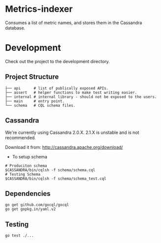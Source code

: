 Metrics-indexer
===============

Consumes a list of metric names, and stores them in the Cassandra database.

Development
===========

Check out the project to the development directory.

Project Structure
-----------------
```
├── api      # list of publically exposed APIs.
├── assert   # helper functions to make test writing easier.
├── internal # internal library - should not be exposed to the users.
├── main     # entry point.
└── schema   # CQL schema files.
```

Cassandra
---------

We're currently using Cassandra 2.0.X. 2.1.X is unstable and is not
recommended.

Download it from: http://cassandra.apache.org/download/

* To setup schema

```
# Produciton schema
$CASSANDRA/bin/cqlsh -f schema/schema.cql
# Testing Schema
$CASSANDRA/bin/cqlsh -f schema/schema_test.cql
```

Dependencies
------------

```
go get github.com/gocql/gocql
go get gopkg.in/yaml.v2
```

Testing
-------

```
go test ./...
```

